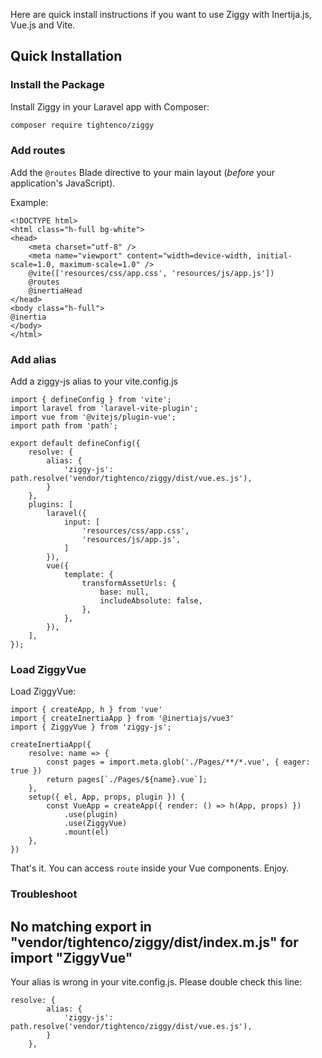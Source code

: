 Here are quick install instructions if you want to use Ziggy with Inertija.js, Vue.js and Vite.

## Quick Installation

### Install the Package

Install Ziggy in your Laravel app with Composer:

```bash
composer require tightenco/ziggy
```

### Add routes

Add the `@routes` Blade directive to your main layout (_before_ your application's JavaScript).

Example:

```
<!DOCTYPE html>
<html class="h-full bg-white">
<head>
    <meta charset="utf-8" />
    <meta name="viewport" content="width=device-width, initial-scale=1.0, maximum-scale=1.0" />
    @vite(['resources/css/app.css', 'resources/js/app.js'])
    @routes
    @inertiaHead
</head>
<body class="h-full">
@inertia
</body>
</html>
```

### Add alias

Add a ziggy-js alias to your vite.config.js

```
import { defineConfig } from 'vite';
import laravel from 'laravel-vite-plugin';
import vue from '@vitejs/plugin-vue';
import path from 'path';

export default defineConfig({
    resolve: {
        alias: {
            'ziggy-js': path.resolve('vendor/tightenco/ziggy/dist/vue.es.js'),
        }
    },
    plugins: [
        laravel({
            input: [
                'resources/css/app.css',
                'resources/js/app.js',
            ]
        }),
        vue({
            template: {
                transformAssetUrls: {
                    base: null,
                    includeAbsolute: false,
                },
            },
        }),
    ],
});
```

### Load ZiggyVue

Load ZiggyVue:

```
import { createApp, h } from 'vue'
import { createInertiaApp } from '@inertiajs/vue3'
import { ZiggyVue } from 'ziggy-js';

createInertiaApp({
    resolve: name => {
        const pages = import.meta.glob('./Pages/**/*.vue', { eager: true })
        return pages[`./Pages/${name}.vue`];
    },
    setup({ el, App, props, plugin }) {
        const VueApp = createApp({ render: () => h(App, props) })
            .use(plugin)
            .use(ZiggyVue)
            .mount(el)
    },
})
```

That's it. You can access `route` inside your Vue components. Enjoy.

### Troubleshoot

## No matching export in "vendor/tightenco/ziggy/dist/index.m.js" for import "ZiggyVue"

Your alias is wrong in your vite.config.js. Please double check this line:

```
resolve: {
        alias: {
            'ziggy-js': path.resolve('vendor/tightenco/ziggy/dist/vue.es.js'),
        }
    },
```
